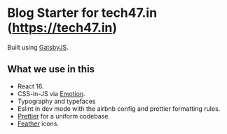 # Blog Starter for tech47.in (https://tech47.in)

Built using 
[GatsbyJS](https://github.com/gatsbyjs/gatsby).

## What we use in this

* React 16.
* CSS-in-JS via [Emotion](https://github.com/emotion-js/emotion).
* Typography and typefaces 
* Eslint in dev mode with the airbnb config and prettier formatting rules.
* [Prettier](https://github.com/prettier/prettier) for a uniform codebase.
* [Feather](https://feather.netlify.com/) icons.
